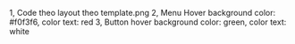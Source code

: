 1, Code theo layout theo template.png 
2, Menu Hover background color: #f0f3f6, color text: red 
3, Button hover background color: green, color text: white
